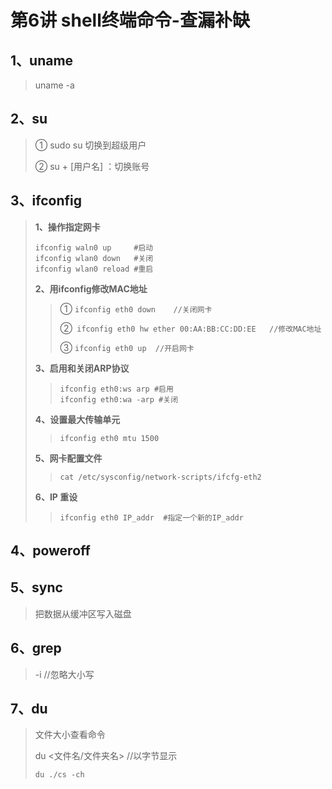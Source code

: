 # 第6讲  shell终端命令-查漏补缺

## 1、uname

> uname -a

## 2、su

> ① sudo su 切换到超级用户
>
> ② su + [用户名] ：切换账号

## 3、ifconfig

> **1、操作指定网卡**
>
> ```shell
> ifconfig waln0 up     #启动
> ifconfig wlan0 down   #关闭
> ifconfig wlan0 reload #重启
> ```
>
> **2、用ifconfig修改MAC地址**
>
>> ① `ifconfig eth0 down    //关闭网卡`
>>
>> ②` ifconfig eth0 hw ether 00:AA:BB:CC:DD:EE   //修改MAC地址`
>>
>> ③ `ifconfig eth0 up  //开启网卡`
>>
>
> **3、启用和关闭ARP协议**
>
>> ```shell
>> ifconfig eth0:ws arp #启用
>> ifconfig eth0:wa -arp #关闭
>> ```
>>
>
> **4、设置最大传输单元**
>
>> ```shell
>> ifconfig eth0 mtu 1500
>> ```
>>
>
> **5、网卡配置文件**
>
>> ```shell
>> cat /etc/sysconfig/network-scripts/ifcfg-eth2 
>> ```
>>
>
> **6、IP 重设**
>
>> ```shell
>> ifconfig eth0 IP_addr  #指定一个新的IP_addr
>> ```
>>

## 4、poweroff

## 5、sync

> 把数据从缓冲区写入磁盘

## 6、grep

> -i   //忽略大小写

## 7、du

> 文件大小查看命令
>
> du <文件名/文件夹名>  //以字节显示
>
> ```shell
> du ./cs -ch
> ```
